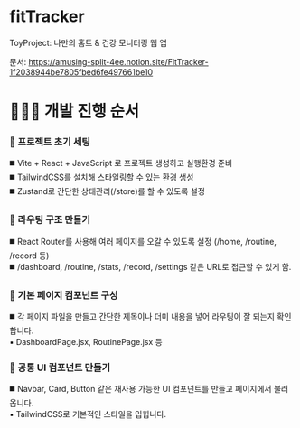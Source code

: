 # fitTracker

ToyProject: 나만의 홈트 &amp; 건강 모니터링 웹 앱

문서: https://amusing-split-4ee.notion.site/FitTracker-1f2038944be7805fbed6fe497661be10

# 👩🏻‍💻 개발 진행 순서

### 🦝 프로젝트 초기 세팅

◼️ Vite + React + JavaScript 로 프로젝트 생성하고 실행환경 준비<br>
️◼️ TailwindCSS를 설치해 스타일링할 수 있는 환경 생성<br>
️◼️ Zustand로 간단한 상태관리(/store)를 할 수 있도록 설정

### 🦝 라우팅 구조 만들기

◼️ React Router를 사용해 여러 페이지를 오갈 수 있도록 설정 (/home, /routine, /record 등)<br>
️◼️ /dashboard, /routine, /stats, /record, /settings 같은 URL로 접근할 수 있게 함.

### 🦝 기본 페이지 컴포넌트 구성

◼️ 각 페이지 파일을 만들고 간단한 제목이나 더미 내용을 넣어 라우팅이 잘 되는지 확인합니다.<br>
▪️ DashboardPage.jsx, RoutinePage.jsx 등

### 🦝 공통 UI 컴포넌트 만들기

◼️ Navbar, Card, Button 같은 재사용 가능한 UI 컴포넌트를 만들고 페이지에서 불러옵니다.<br>
▪️ TailwindCSS로 기본적인 스타일을 입힙니다.
